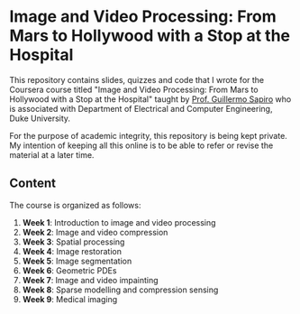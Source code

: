 
# Image and Video Processing: From Mars to Hollywood with a Stop at the Hospital

This repository contains slides, quizzes and code that I wrote for the Coursera course titled "Image and Video Processing: From Mars to Hollywood with a Stop at the Hospital" taught by [Prof. Guillermo Sapiro](https://ece.duke.edu/faculty/guillermo-sapiro) who is associated with Department of Electrical and Computer Engineering, Duke University.

For the purpose of academic integrity, this repository is being kept private. My intention of keeping all this online is to be able to refer or revise the material at a later time.


## Content

The course is organized as follows:
1. **Week 1**: Introduction to image and video processing
2. **Week 2**: Image and video compression
3. **Week 3**: Spatial processing
4. **Week 4**: Image restoration
5. **Week 5**: Image segmentation
6. **Week 6**: Geometric PDEs
7. **Week 7**: Image and video impainting
8. **Week 8**: Sparse modelling and compression sensing
9. **Week 9**: Medical imaging
